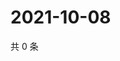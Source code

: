 # 2021-10-08

共 0 条

<!-- BEGIN WEIBO -->
<!-- 最后更新时间 Fri Oct 08 2021 06:13:18 GMT+0800 (China Standard Time) -->

<!-- END WEIBO -->

